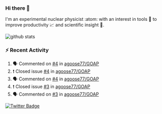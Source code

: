 ### Hi there 👋 

I'm an experimental nuclear physicist :atom: with an interest in tools :wrench: to improve productivity :chart_with_upwards_trend: and scientific insight :telescope:.

![github stats](https://github-readme-stats.vercel.app/api?username=agoose77&show_icons=true&hide_rank=true&hide_title=true&bg_color=30,e76445,904e95&text_color=efe3ec&icon_color=efe3ec)
<!--
**agoose77/agoose77** is a ✨ _special_ ✨ repository because its `README.md` (this file) appears on your GitHub profile.

Here are some ideas to get you started:

- 🔭 I’m currently working on ...
- 🌱 I’m currently learning ...
- 👯 I’m looking to collaborate on ...
- 🤔 I’m looking for help with ...
- 💬 Ask me about ...
- 📫 How to reach me: ...
- 😄 Pronouns: ...
- ⚡ Fun fact: ...
-->

### :zap: Recent Activity
<!--START_SECTION:activity-->
1. 🗣 Commented on [#4](https://github.com/agoose77/GOAP/issues/4) in [agoose77/GOAP](https://github.com/agoose77/GOAP)
2. ❗️ Closed issue [#4](https://github.com/agoose77/GOAP/issues/4) in [agoose77/GOAP](https://github.com/agoose77/GOAP)
3. 🗣 Commented on [#4](https://github.com/agoose77/GOAP/issues/4) in [agoose77/GOAP](https://github.com/agoose77/GOAP)
4. ❗️ Closed issue [#3](https://github.com/agoose77/GOAP/issues/3) in [agoose77/GOAP](https://github.com/agoose77/GOAP)
5. 🗣 Commented on [#3](https://github.com/agoose77/GOAP/issues/3) in [agoose77/GOAP](https://github.com/agoose77/GOAP)
<!--END_SECTION:activity-->


[![Twitter Badge](https://img.shields.io/twitter/follow/agoose77?style=flat-square&logo=Twitter&logoColor=white&color=cornflowerblue)](https://twitter.com/agoose77)
